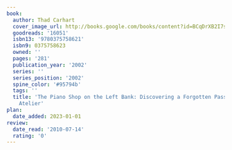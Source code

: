 ```yaml
---
book:
  author: Thad Carhart
  cover_image_url: http://books.google.com/books/content?id=BCqDrXB2I7sC&printsec=frontcover&img=1&zoom=1&edge=curl&source=gbs_api
  goodreads: '16051'
  isbn13: '9780375758621'
  isbn9: 0375758623
  owned: ''
  pages: '281'
  publication_year: '2002'
  series: ''
  series_position: '2002'
  spine_color: '#95794b'
  tags: ''
  title: 'The Piano Shop on the Left Bank: Discovering a Forgotten Passion in a Paris
    Atelier'
plan:
  date_added: 2023-01-01
review:
  date_read: '2010-07-14'
  rating: '0'
---
```

